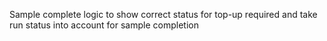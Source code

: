 Sample complete logic to show correct status for top-up required and
take run status into account for sample completion